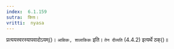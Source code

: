 ```yaml
---
index:  6.1.159
sutra:  कितः।
vritti:  nyasa
---
```


प्रत्ययस्वरस्यापवादोऽयम्()। `आक्षिकः, शालाकिकः` इति। `तेन दीव्यति` (4.4.2) इत्यर्थे ठक्()॥
